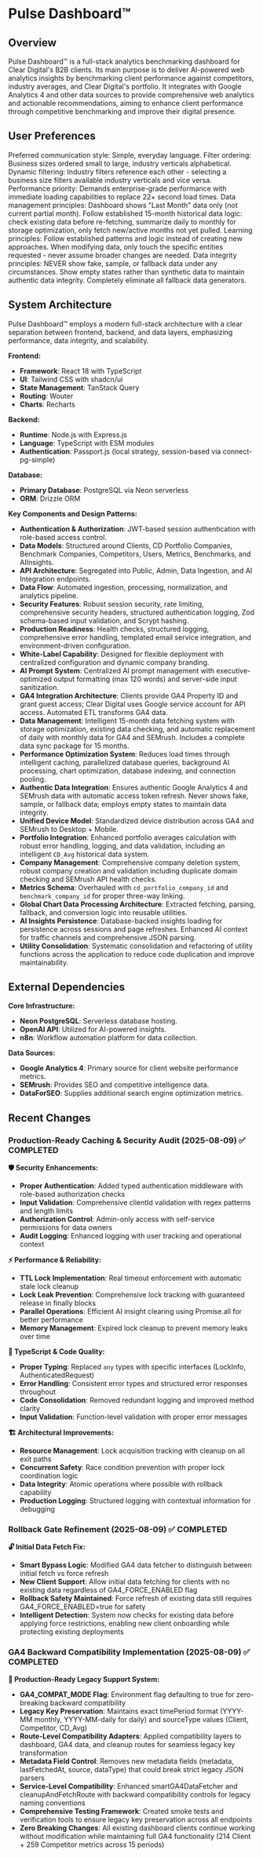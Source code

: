 # Pulse Dashboard™

## Overview
Pulse Dashboard™ is a full-stack analytics benchmarking dashboard for Clear Digital's B2B clients. Its main purpose is to deliver AI-powered web analytics insights by benchmarking client performance against competitors, industry averages, and Clear Digital's portfolio. It integrates with Google Analytics 4 and other data sources to provide comprehensive web analytics and actionable recommendations, aiming to enhance client performance through competitive benchmarking and improve their digital presence.

## User Preferences
Preferred communication style: Simple, everyday language.
Filter ordering: Business sizes ordered small to large, industry verticals alphabetical.
Dynamic filtering: Industry filters reference each other - selecting a business size filters available industry verticals and vice versa.
Performance priority: Demands enterprise-grade performance with immediate loading capabilities to replace 22+ second load times.
Data management principles: Dashboard shows "Last Month" data only (not current partial month). Follow established 15-month historical data logic: check existing data before re-fetching, summarize daily to monthly for storage optimization, only fetch new/active months not yet pulled.
Learning principles: Follow established patterns and logic instead of creating new approaches. When modifying data, only touch the specific entities requested - never assume broader changes are needed.
Data integrity principles: NEVER show fake, sample, or fallback data under any circumstances. Show empty states rather than synthetic data to maintain authentic data integrity. Completely eliminate all fallback data generators.

## System Architecture
Pulse Dashboard™ employs a modern full-stack architecture with a clear separation between frontend, backend, and data layers, emphasizing performance, data integrity, and scalability.

**Frontend:**
- **Framework**: React 18 with TypeScript
- **UI**: Tailwind CSS with shadcn/ui
- **State Management**: TanStack Query
- **Routing**: Wouter
- **Charts**: Recharts

**Backend:**
- **Runtime**: Node.js with Express.js
- **Language**: TypeScript with ESM modules
- **Authentication**: Passport.js (local strategy, session-based via connect-pg-simple)

**Database:**
- **Primary Database**: PostgreSQL via Neon serverless
- **ORM**: Drizzle ORM

**Key Components and Design Patterns:**
- **Authentication & Authorization**: JWT-based session authentication with role-based access control.
- **Data Models**: Structured around Clients, CD Portfolio Companies, Benchmark Companies, Competitors, Users, Metrics, Benchmarks, and AIInsights.
- **API Architecture**: Segregated into Public, Admin, Data Ingestion, and AI Integration endpoints.
- **Data Flow**: Automated ingestion, processing, normalization, and analytics pipeline.
- **Security Features**: Robust session security, rate limiting, comprehensive security headers, structured authentication logging, Zod schema-based input validation, and Scrypt hashing.
- **Production Readiness**: Health checks, structured logging, comprehensive error handling, templated email service integration, and environment-driven configuration.
- **White-Label Capability**: Designed for flexible deployment with centralized configuration and dynamic company branding.
- **AI Prompt System**: Centralized AI prompt management with executive-optimized output formatting (max 120 words) and server-side input sanitization.
- **GA4 Integration Architecture**: Clients provide GA4 Property ID and grant guest access; Clear Digital uses Google service account for API access. Automated ETL transforms GA4 data.
- **Data Management**: Intelligent 15-month data fetching system with storage optimization, existing data checking, and automatic replacement of daily with monthly data for GA4 and SEMrush. Includes a complete data sync package for 15 months.
- **Performance Optimization System**: Reduces load times through intelligent caching, parallelized database queries, background AI processing, chart optimization, database indexing, and connection pooling.
- **Authentic Data Integration**: Ensures authentic Google Analytics 4 and SEMrush data with automatic access token refresh. Never shows fake, sample, or fallback data; employs empty states to maintain data integrity.
- **Unified Device Model**: Standardized device distribution across GA4 and SEMrush to Desktop + Mobile.
- **Portfolio Integration**: Enhanced portfolio averages calculation with robust error handling, logging, and data validation, including an intelligent `CD_Avg` historical data system.
- **Company Management**: Comprehensive company deletion system, robust company creation and validation including duplicate domain checking and SEMrush API health checks.
- **Metrics Schema**: Overhauled with `cd_portfolio_company_id` and `benchmark_company_id` for proper three-way linking.
- **Global Chart Data Processing Architecture**: Extracted fetching, parsing, fallback, and conversion logic into reusable utilities.
- **AI Insights Persistence**: Database-backed insights loading for persistence across sessions and page refreshes. Enhanced AI context for traffic channels and comprehensive JSON parsing.
- **Utility Consolidation**: Systematic consolidation and refactoring of utility functions across the application to reduce code duplication and improve maintainability.

## External Dependencies
**Core Infrastructure:**
- **Neon PostgreSQL**: Serverless database hosting.
- **OpenAI API**: Utilized for AI-powered insights.
- **n8n**: Workflow automation platform for data collection.

**Data Sources:**
- **Google Analytics 4**: Primary source for client website performance metrics.
- **SEMrush**: Provides SEO and competitive intelligence data.
- **DataForSEO**: Supplies additional search engine optimization metrics.

## Recent Changes
### Production-Ready Caching & Security Audit (2025-08-09) ✅ COMPLETED
**🛡️ Security Enhancements:**
- **Proper Authentication**: Added typed authentication middleware with role-based authorization checks
- **Input Validation**: Comprehensive clientId validation with regex patterns and length limits
- **Authorization Control**: Admin-only access with self-service permissions for data owners
- **Audit Logging**: Enhanced logging with user tracking and operational context

**⚡ Performance & Reliability:**
- **TTL Lock Implementation**: Real timeout enforcement with automatic stale lock cleanup
- **Lock Leak Prevention**: Comprehensive lock tracking with guaranteed release in finally blocks
- **Parallel Operations**: Efficient AI insight clearing using Promise.all for better performance
- **Memory Management**: Expired lock cleanup to prevent memory leaks over time

**🔧 TypeScript & Code Quality:**
- **Proper Typing**: Replaced `any` types with specific interfaces (LockInfo, AuthenticatedRequest)
- **Error Handling**: Consistent error types and structured error responses throughout
- **Code Consolidation**: Removed redundant logging and improved method clarity
- **Input Validation**: Function-level validation with proper error messages

**🏗️ Architectural Improvements:**
- **Resource Management**: Lock acquisition tracking with cleanup on all exit paths
- **Concurrent Safety**: Race condition prevention with proper lock coordination logic
- **Data Integrity**: Atomic operations where possible with rollback capability
- **Production Logging**: Structured logging with contextual information for debugging

### Rollback Gate Refinement (2025-08-09) ✅ COMPLETED
**🔓 Initial Data Fetch Fix:**
- **Smart Bypass Logic**: Modified GA4 data fetcher to distinguish between initial fetch vs force refresh
- **New Client Support**: Allow initial data fetching for clients with no existing data regardless of GA4_FORCE_ENABLED flag
- **Rollback Safety Maintained**: Force refresh of existing data still requires GA4_FORCE_ENABLED=true for safety
- **Intelligent Detection**: System now checks for existing data before applying force restrictions, enabling new client onboarding while protecting existing deployments

### GA4 Backward Compatibility Implementation (2025-08-09) ✅ COMPLETED
**🔄 Production-Ready Legacy Support System:**
- **GA4_COMPAT_MODE Flag**: Environment flag defaulting to true for zero-breaking backward compatibility
- **Legacy Key Preservation**: Maintains exact timePeriod format (YYYY-MM monthly, YYYY-MM-daily for daily) and sourceType values (Client, Competitor, CD_Avg)
- **Route-Level Compatibility Adapters**: Applied compatibility layers to dashboard, GA4 data, and cleanup routes for seamless legacy key transformation
- **Metadata Field Control**: Removes new metadata fields (metadata, lastFetchedAt, source, dataType) that could break strict legacy JSON parsers
- **Service-Level Compatibility**: Enhanced smartGA4DataFetcher and cleanupAndFetchRoute with backward compatibility controls for legacy naming conventions
- **Comprehensive Testing Framework**: Created smoke tests and verification tools to ensure legacy key preservation across all endpoints
- **Zero Breaking Changes**: All existing dashboard clients continue working without modification while maintaining full GA4 functionality (214 Client + 259 Competitor metrics across 15 periods)